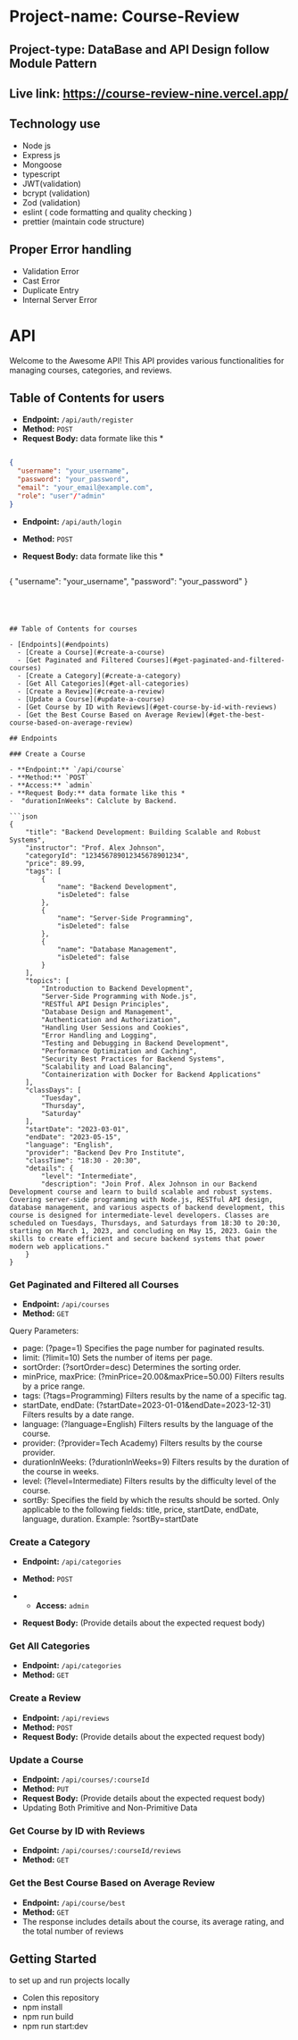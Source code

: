 # Project-name:  Course-Review

## Project-type: DataBase and API Design follow Module Pattern
## Live link:  https://course-review-nine.vercel.app/

## Technology use 
- Node js
- Express js
- Mongoose
- typescript
- JWT(validation)
- bcrypt (validation)
- Zod (validation)
- eslint ( code formatting and quality checking )
- prettier (maintain code structure)


## Proper Error handling

- Validation Error
- Cast Error
-  Duplicate Entry
-  Internal Server Error

# API

Welcome to the Awesome API! This API provides various functionalities for managing courses, categories, and reviews.

## Table of Contents for  users

- **Endpoint:** `/api/auth/register`
- **Method:** `POST`
- **Request Body:** data formate like this *

  
```json

{
  "username": "your_username",
  "password": "your_password",
  "email": "your_email@example.com",
  "role": "user"/"admin"
}

```



- **Endpoint:** `/api/auth/login`
- **Method:** `POST`
- **Request Body:** data formate like this *

  ```json
{
  "username": "your_username",
  "password": "your_password"
}

```




## Table of Contents for courses

- [Endpoints](#endpoints)
  - [Create a Course](#create-a-course)
  - [Get Paginated and Filtered Courses](#get-paginated-and-filtered-courses)
  - [Create a Category](#create-a-category)
  - [Get All Categories](#get-all-categories)
  - [Create a Review](#create-a-review)
  - [Update a Course](#update-a-course)
  - [Get Course by ID with Reviews](#get-course-by-id-with-reviews)
  - [Get the Best Course Based on Average Review](#get-the-best-course-based-on-average-review)

## Endpoints

### Create a Course

- **Endpoint:** `/api/course`
- **Method:** `POST`
- **Access:** `admin`
- **Request Body:** data formate like this *
-  "durationInWeeks": Calclute by Backend.  
  
```json
{
    "title": "Backend Development: Building Scalable and Robust Systems",
    "instructor": "Prof. Alex Johnson",
    "categoryId": "123456789012345678901234",
    "price": 89.99,
    "tags": [
        {
            "name": "Backend Development",
            "isDeleted": false
        },
        {
            "name": "Server-Side Programming",
            "isDeleted": false
        },
        {
            "name": "Database Management",
            "isDeleted": false
        }
    ],
    "topics": [
        "Introduction to Backend Development",
        "Server-Side Programming with Node.js",
        "RESTful API Design Principles",
        "Database Design and Management",
        "Authentication and Authorization",
        "Handling User Sessions and Cookies",
        "Error Handling and Logging",
        "Testing and Debugging in Backend Development",
        "Performance Optimization and Caching",
        "Security Best Practices for Backend Systems",
        "Scalability and Load Balancing",
        "Containerization with Docker for Backend Applications"
    ],
    "classDays": [
        "Tuesday",
        "Thursday",
        "Saturday"
    ],
    "startDate": "2023-03-01",
    "endDate": "2023-05-15",
    "language": "English",
    "provider": "Backend Dev Pro Institute",
    "classTime": "18:30 - 20:30",
    "details": {
        "level": "Intermediate",
        "description": "Join Prof. Alex Johnson in our Backend Development course and learn to build scalable and robust systems. Covering server-side programming with Node.js, RESTful API design, database management, and various aspects of backend development, this course is designed for intermediate-level developers. Classes are scheduled on Tuesdays, Thursdays, and Saturdays from 18:30 to 20:30, starting on March 1, 2023, and concluding on May 15, 2023. Gain the skills to create efficient and secure backend systems that power modern web applications."
    }
}

```


### Get Paginated and Filtered   all Courses

- **Endpoint:** `/api/courses`
- **Method:** `GET`
  
Query Parameters:
- page: (?page=1) Specifies the page number for paginated results.
- limit: (?limit=10) Sets the number of items per page.
- sortOrder: (?sortOrder=desc) Determines the sorting order.
- minPrice, maxPrice: (?minPrice=20.00&maxPrice=50.00) Filters results by a price range.
- tags: (?tags=Programming) Filters results by the name of a specific tag.
- startDate, endDate: (?startDate=2023-01-01&endDate=2023-12-31) Filters results by a date range.
- language: (?language=English) Filters results by the language of the course.
- provider: (?provider=Tech Academy) Filters results by the course provider.
- durationInWeeks: (?durationInWeeks=9) Filters results by the duration of the course in weeks.
- level: (?level=Intermediate) Filters results by the difficulty level of the course.
- sortBy: Specifies the field by which the results should be sorted.
Only applicable to the following fields: title, price, startDate, endDate, language, duration. Example: ?sortBy=startDate



### Create a Category

- **Endpoint:** `/api/categories`
- **Method:** `POST`
- - **Access:** `admin`

- **Request Body:** (Provide details about the expected request body)

### Get All Categories

- **Endpoint:** `/api/categories`
- **Method:** `GET`

### Create a Review

- **Endpoint:** `/api/reviews`
- **Method:** `POST`
- **Request Body:** (Provide details about the expected request body)

### Update a Course

- **Endpoint:** `/api/courses/:courseId`
- **Method:** `PUT`
- **Request Body:** (Provide details about the expected request body)
- Updating Both Primitive and Non-Primitive Data

### Get Course by ID with Reviews

- **Endpoint:** `/api/courses/:courseId/reviews`
- **Method:** `GET`

### Get the Best Course Based on Average Review

- **Endpoint:** `/api/course/best`
- **Method:** `GET`
- The response includes details about the course, its average rating, and the total number of reviews






## Getting Started
 to set up and run  projects locally
 - Colen this repository  
 - npm install
 - npm run  build
 - npm run start:dev
